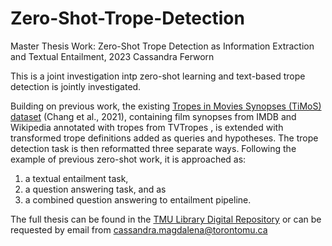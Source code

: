 # Zero-Shot-Trope-Detection

Master Thesis Work: Zero-Shot Trope Detection as Information Extraction and Textual Entailment, 2023
Cassandra Ferworn

This is a joint investigation intp zero-shot learning and text-based trope detection is jointly investigated.

Building on previous work, the existing [Tropes in Movies Synopses (TiMoS) dataset](https://github.com/htsucml/TiMoS) (Chang et al., 2021), containing film synopses from IMDB  and Wikipedia  annotated with tropes from TVTropes , is extended with transformed trope definitions added as queries and hypotheses. The trope detection task is then reformatted three separate ways. Following the example of previous zero-shot work, it is approached as: 
1.	a textual entailment task, 
2.	a question answering task, and as 
3.	a combined question answering to entailment pipeline.

The full thesis can be found in the [TMU Library Digital Repository](https://library.torontomu.ca/collections/digital-commons/) or can be requested by email from cassandra.magdalena@torontomu.ca
